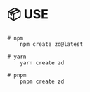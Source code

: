 # 📦 USE

```shell
# npm
    npm create zd@latest

# yarn
    yarn create zd

# pnpm
    pnpm create zd
```
